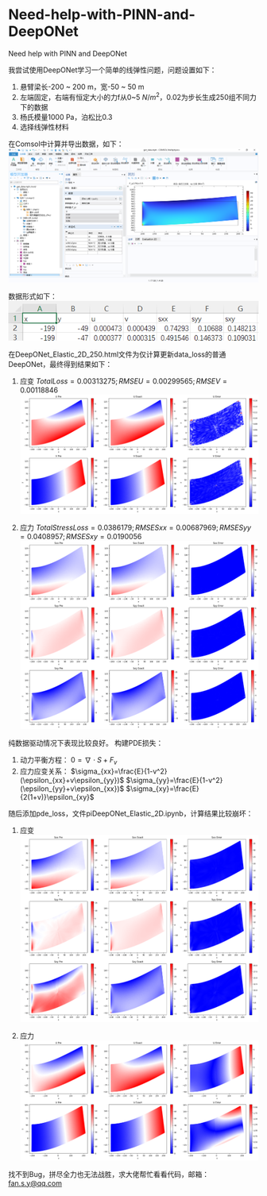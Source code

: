 # Need-help-with-PINN-and-DeepONet
Need help with PINN and DeepONet

我尝试使用DeepONet学习一个简单的线弹性问题，问题设置如下：
1. 悬臂梁长-200 ~ 200 m，宽-50 ~ 50 m
2. 左端固定，右端有恒定大小的力f从0~5 $N/m^2$，0.02为步长生成250组不同力下的数据
3. 杨氏模量1000 Pa，泊松比0.3
4. 选择线弹性材料

在Comsol中计算并导出数据，如下：
![Comsol](pic/comsol.png)

数据形式如下：
![Data](pic/data.png)

在DeepONet_Elastic_2D_250.html文件为仅计算更新data_loss的普通DeepONet，最终得到结果如下：
1. 应变 $Total Loss = 0.00313275; RMSE U = 0.00299565; RMSE V = 0.00118846$
![DataOnly](pic/DataOnlyStrain.png)

2. 应力 $Total Stress Loss = 0.0386179; RMSE Sxx = 0.00687969; RMSE Syy = 0.0408957; RMSE Sxy = 0.0190056$
![DataOnly](pic/DataOnlyStress.png)

纯数据驱动情况下表现比较良好。
构建PDE损失：
1. 动力平衡方程：
$0=\nabla \cdot S+F_v$
2. 应力应变关系：
$\sigma_{xx}=\frac{E}{1-v^2}(\epsilon_{xx}+v\epsilon_{yy})$
$\sigma_{yy}=\frac{E}{1-v^2}(\epsilon_{yy}+v\epsilon_{xx})$
$\sigma_{xy}=\frac{E}{2(1+v)}\epsilon_{xy}$

随后添加pde_loss，文件piDeepONet_Elastic_2D.ipynb，计算结果比较崩坏：
1. 应变
![Physic](pic/PIStrain.png)

2. 应力
![Physic](pic/PIStress.png)

找不到Bug，拼尽全力也无法战胜，求大佬帮忙看看代码，邮箱：fan.s.y@qq.com
